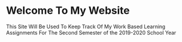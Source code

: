# Welcome To My Website

This Site Will Be Used To Keep Track Of My Work Based Learning Assignments For The Second Semester of the 2019-2020 School Year
